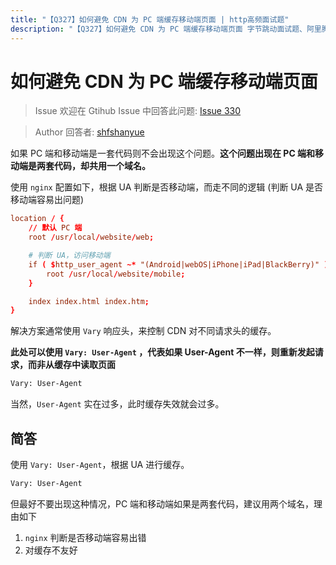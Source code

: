 ```yaml
---
title: "【Q327】如何避免 CDN 为 PC 端缓存移动端页面 | http高频面试题"
description: "【Q327】如何避免 CDN 为 PC 端缓存移动端页面 字节跳动面试题、阿里腾讯面试题、美团小米面试题。"
---
```


# 如何避免 CDN 为 PC 端缓存移动端页面

> Issue
> 欢迎在 Gtihub Issue 中回答此问题: [Issue 330](https://github.com/shfshanyue/Daily-Question/issues/330)

> Author
> 回答者: [shfshanyue](https://github.com/shfshanyue)

如果 PC 端和移动端是一套代码则不会出现这个问题。**这个问题出现在 PC 端和移动端是两套代码，却共用一个域名。**

使用 `nginx` 配置如下，根据 UA 判断是否移动端，而走不同的逻辑 (判断 UA 是否移动端容易出问题)

```conf
location / {
    // 默认 PC 端
    root /usr/local/website/web;

    # 判断 UA，访问移动端
    if ( $http_user_agent ~* "(Android|webOS|iPhone|iPad|BlackBerry)" ){
        root /usr/local/website/mobile;
    }

    index index.html index.htm;
}
```

解决方案通常使用 `Vary` 响应头，来控制 CDN 对不同请求头的缓存。

**此处可以使用 `Vary: User-Agent` ，代表如果 User-Agent 不一样，则重新发起请求，而非从缓存中读取页面**

```txt
Vary: User-Agent
```

当然，`User-Agent` 实在过多，此时缓存失效就会过多。

## 简答

使用 `Vary: User-Agent`，根据 UA 进行缓存。

```txt
Vary: User-Agent
```

但最好不要出现这种情况，PC 端和移动端如果是两套代码，建议用两个域名，理由如下

1. `nginx` 判断是否移动端容易出错
1. 对缓存不友好
